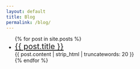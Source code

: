 ```yaml
---
layout: default
title: Blog
permalink: /blog/
---
```



<ul>
  {% for post in site.posts %}
    <li>
      <a href="{{ post.url }}" style="font-size:1.5em;">{{ post.title }}</a>
	
<br>
{{ post.content | strip_html | truncatewords: 20 }}
    </li>
  {% endfor %}
</ul>
